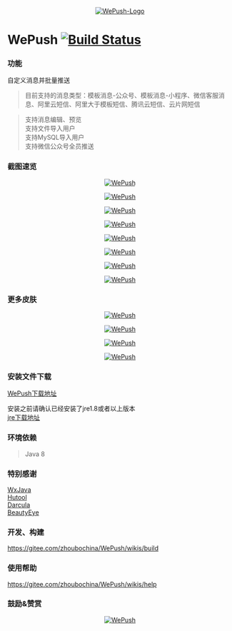 <p align="center">
  <a href="https://gitee.com/zhoubochina/WePush">
   <img alt="WePush-Logo" src="https://gitee.com/zhoubochina/WePush/raw/master/src/main/resources/icon/logo-md.png">
  </a>
</p>

# WePush [![Build Status](https://travis-ci.org/rememberber/WePush.svg?branch=master)](https://travis-ci.org/rememberber/WePush)

### 功能
自定义消息并批量推送
>目前支持的消息类型：模板消息-公众号、模板消息-小程序、微信客服消息、阿里云短信、阿里大于模板短信、腾讯云短信、云片网短信

>支持消息编辑、预览  
>支持文件导入用户  
>支持MySQL导入用户  
>支持微信公众号全员推送 

### 截图速览
<p align="center">
  <a href="https://gitee.com/zhoubochina/WePush/raw/master/screen_shoot/%E5%9B%BE%E5%83%8F%20198.png">
   <img alt="WePush" src="https://gitee.com/zhoubochina/WePush/raw/master/screen_shoot/%E5%9B%BE%E5%83%8F%20198.png" style="border-radius: 0 0 5px 5px;">
  </a>
</p>  
<p align="center">
  <a href="https://gitee.com/zhoubochina/WePush/raw/master/screen_shoot/%E5%9B%BE%E5%83%8F%20199.png">
   <img alt="WePush" src="https://gitee.com/zhoubochina/WePush/raw/master/screen_shoot/%E5%9B%BE%E5%83%8F%20199.png">
  </a>
</p>
<p align="center">
  <a href="https://gitee.com/zhoubochina/WePush/raw/master/screen_shoot/%E5%9B%BE%E5%83%8F%20200.png">
   <img alt="WePush" src="https://gitee.com/zhoubochina/WePush/raw/master/screen_shoot/%E5%9B%BE%E5%83%8F%20200.png">
  </a>
</p>
<p align="center">
  <a href="https://gitee.com/zhoubochina/WePush/raw/master/screen_shoot/%E5%9B%BE%E5%83%8F%20202.png">
   <img alt="WePush" src="https://gitee.com/zhoubochina/WePush/raw/master/screen_shoot/%E5%9B%BE%E5%83%8F%20202.png">
  </a>
</p>
<p align="center">
  <a href="https://gitee.com/zhoubochina/WePush/raw/master/screen_shoot/%E5%9B%BE%E5%83%8F%20204.png">
   <img alt="WePush" src="https://gitee.com/zhoubochina/WePush/raw/master/screen_shoot/%E5%9B%BE%E5%83%8F%20204.png">
  </a>
</p>
<p align="center">
  <a href="https://gitee.com/zhoubochina/WePush/raw/master/screen_shoot/%E5%9B%BE%E5%83%8F%20205.png">
   <img alt="WePush" src="https://gitee.com/zhoubochina/WePush/raw/master/screen_shoot/%E5%9B%BE%E5%83%8F%20205.png">
  </a>
</p>
<p align="center">
  <a href="https://gitee.com/zhoubochina/WePush/raw/master/screen_shoot/%E5%9B%BE%E5%83%8F%20206.png">
   <img alt="WePush" src="https://gitee.com/zhoubochina/WePush/raw/master/screen_shoot/%E5%9B%BE%E5%83%8F%20206.png">
  </a>
</p>
<p align="center">
  <a href="https://gitee.com/zhoubochina/WePush/raw/master/screen_shoot/%E5%9B%BE%E5%83%8F%20207.png">
   <img alt="WePush" src="https://gitee.com/zhoubochina/WePush/raw/master/screen_shoot/%E5%9B%BE%E5%83%8F%20207.png">
  </a>
</p>

### 更多皮肤
<p align="center">
  <a href="https://gitee.com/zhoubochina/WePush/raw/master/screen_shoot/Image001.png">
   <img alt="WePush" src="https://gitee.com/zhoubochina/WePush/raw/master/screen_shoot/Image001.png">
  </a>
</p> 
<p align="center">
  <a href="https://gitee.com/zhoubochina/WePush/raw/master/screen_shoot/Image002.png">
   <img alt="WePush" src="https://gitee.com/zhoubochina/WePush/raw/master/screen_shoot/Image002.png">
  </a>
</p> 
<p align="center">
  <a href="https://gitee.com/zhoubochina/WePush/raw/master/screen_shoot/Image003.png">
   <img alt="WePush" src="https://gitee.com/zhoubochina/WePush/raw/master/screen_shoot/Image003.png">
  </a>
</p> 
<p align="center">
  <a href="https://gitee.com/zhoubochina/WePush/raw/master/screen_shoot/Image1.png">
   <img alt="WePush" src="https://gitee.com/zhoubochina/WePush/raw/master/screen_shoot/Image1.png">
  </a>
</p> 

### 安装文件下载

[WePush下载地址](https://gitee.com/zhoubochina/WePush/wikis/download)  

安装之前请确认已经安装了jre1.8或者以上版本   
[jre下载地址](http://www.oracle.com/technetwork/java/javase/downloads/jre8-downloads-2133155.html)  

### 环境依赖
>Java 8

### 特别感谢
[WxJava](https://gitee.com/binary/weixin-java-tools)  
[Hutool](http://hutool.cn/)  
[Darcula](https://github.com/bulenkov/Darcula)  
[BeautyEye](https://gitee.com/jackjiang/beautyeye)  

### 开发、构建

https://gitee.com/zhoubochina/WePush/wikis/build

### 使用帮助

https://gitee.com/zhoubochina/WePush/wikis/help

### 鼓励&赞赏
<p align="center">
  <a href="https://gitee.com/zhoubochina/WePush">
   <img alt="WePush" src="http://download.zhoubochina.com/file/wx-zanshang.jpg">
  </a>
</p>